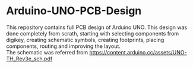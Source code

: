 # Arduino-UNO-PCB-Design
This repository contains full PCB design of Arduino UNO. This design was done completely from scrath, starting with selecting components from digikey, creating schematic symbols, creating footprints, placing components, routing and improving the layout.                                                                                       
The schematic was referred from https://content.arduino.cc/assets/UNO-TH_Rev3e_sch.pdf
